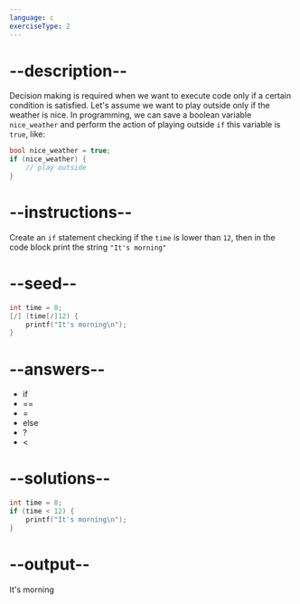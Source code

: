 ```yaml
---
language: c
exerciseType: 2
---
```


# --description--

Decision making is required when we want to execute code only if a certain condition is satisfied.
Let's assume we want to play outside only if the weather is nice.
In programming, we can save a boolean variable `nice_weather` and perform the action of playing outside `if` this variable is `true`, like:
```c
bool nice_weather = true;
if (nice_weather) {
	// play outside
}
```

# --instructions--

Create an `if` statement checking if the `time` is lower than `12`, then in the code block print the string `"It's morning"`

# --seed--

```c
int time = 8;
[/] (time[/]12) {
    printf("It's morning\n");
}
```

# --answers--

- if
-  == 
-  = 
- else
-  ? 
-  < 

# --solutions--

```c
int time = 8;
if (time < 12) {
    printf("It's morning\n");
}
```

# --output--

It's morning
